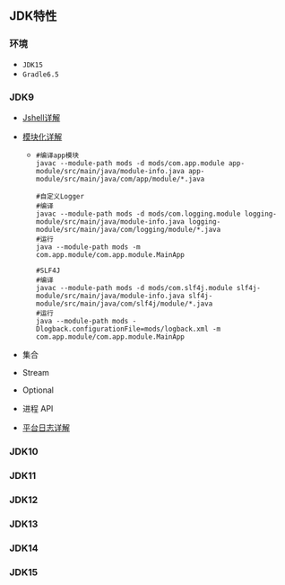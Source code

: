 ## JDK特性

### 环境
- `JDK15`
- `Gradle6.5`
### JDK9

- [Jshell详解](https://www.cnblogs.com/IcanFixIt/p/7199108.html)

- [模块化详解](https://www.baeldung.com/java-9-modularity)

  - ```shell
    #编译app模块
    javac --module-path mods -d mods/com.app.module app-module/src/main/java/module-info.java app-module/src/main/java/com/app/module/*.java
    
    #自定义Logger
    #编译
    javac --module-path mods -d mods/com.logging.module logging-module/src/main/java/module-info.java logging-module/src/main/java/com/logging/module/*.java
    #运行
    java --module-path mods -m com.app.module/com.app.module.MainApp
    
    #SLF4J
    #编译
    javac --module-path mods -d mods/com.slf4j.module slf4j-module/src/main/java/module-info.java slf4j-module/src/main/java/com/slf4j/module/*.java
    #运行
    java --module-path mods -Dlogback.configurationFile=mods/logback.xml -m com.app.module/com.app.module.MainApp
    ```

    

- 集合

- Stream

- Optional

- 进程 API

- [平台日志详解](https://www.baeldung.com/java-9-logging-api)

### JDK10

### JDK11

### JDK12

### JDK13

### JDK14

### JDK15
